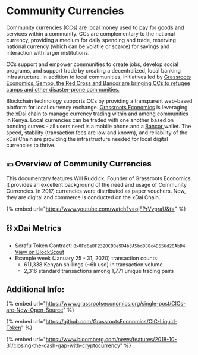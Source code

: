# Community Currencies

Community currencies \(CCs\) are local money used to pay for goods and services within a community.  CCs are complementary to the national currency, providing a medium for daily spending and trade, reserving national currency \(which can be volatile or scarce\) for savings and interaction with larger institutions. 

CCs support and empower communities to create jobs, develop social programs, and support trade by creating a decentralized, local banking infrastructure. In addition to local communities, initiatives led by [Grassroots Economics, Sempo, the Red Cross and Bancor are bringing CCs to refugee camps and other disaster-prone communities.](https://af.reuters.com/article/kenyaNews/idAFL8N28231Q)

Blockchain technology supports CCs by providing a transparent web-based platform for local currency exchange. [Grassroots Economics](https://www.grassrootseconomics.org/) is leveraging the xDai chain to manage currency trading within and among communities in Kenya. Local currencies can be traded with one another based on bonding curves - all users need is a mobile phone and a [Bancor ](https://www.bancor.network/)wallet. The speed, stability \(transaction fees are low and known\), and reliability of the xDai Chain are providing the infrastructure needed for local digital currencies to thrive.

## 💴 Overview of Community Currencies 

This documentary features Will Ruddick, Founder of Grassroots Economics. It provides an excellent background of the need and usage of Community Currencies. In 2017, currencies were distributed as paper vouchers. Now, they are digital and commerce is conducted on the xDai Chain.

{% embed url="https://www.youtube.com/watch?v=ojFPrVvpraU&t=" %}

## ⛓ xDai Metrics

* Serafu Token Contract: `0x0Fd6e8F2320C90e9D4b3A5bd888c4D556d20AbD4`  [View on BlockScout](https://blockscout.com/poa/xdai/address/0x0fd6e8f2320c90e9d4b3a5bd888c4d556d20abd4/transactions)
* Example week \(January 25 - 31, 2020\) transaction counts:
  * 611,338 Kenyan shillings \(~6k usd\) in transaction volume
  * 2,316 standard transactions among 1,771 unique trading pairs

## Additional Info:

{% embed url="https://www.grassrootseconomics.org/single-post/CICs-are-Now-Open-Source" %}

{% embed url="https://github.com/GrassrootsEconomics/CIC-Liquid-Token" %}

{% embed url="https://www.bloomberg.com/news/features/2018-10-31/closing-the-cash-gap-with-cryptocurrency" %}





